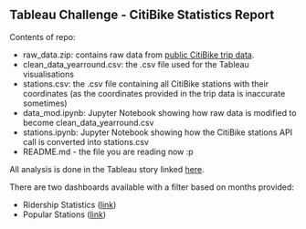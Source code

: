 ## Tableau Challenge - CitiBike Statistics Report

Contents of repo:
- raw_data.zip: contains raw data from [public CitiBike trip data](https://s3.amazonaws.com/tripdata/index.html).
- clean_data_yearround.csv: the .csv file used for the Tableau visualisations
- stations.csv: the .csv file containing all CitiBike stations with their coordinates (as the coordinates provided in the trip data is inaccurate sometimes)
- data_mod.ipynb: Jupyter Notebook showing how raw data is modified to become clean_data_yearround.csv
- stations.ipynb: Jupyter Notebook showing how the CitiBike stations API call is converted into stations.csv
- README.md - the file you are reading now :p

All analysis is done in the Tableau story linked [here](https://public.tableau.com/app/profile/nicholas.dale/viz/CitiBike-Dec22-to-Nov23/StatStory?publish=yes).

There are two dashboards available with a filter based on months provided:
- Ridership Statistics ([link](https://public.tableau.com/app/profile/nicholas.dale/viz/CitiBike-RidershipStats/RidershipStats?publish=yes))
- Popular Stations ([link](https://public.tableau.com/app/profile/nicholas.dale/viz/CitiBike-PopularStations/StationsandMap?publish=yes))
